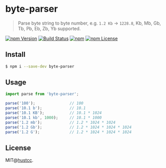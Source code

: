 # byte-parser

> Parse byte string to byte number, e.g. `1.2 Kb` -> `1228.8`, Kb, Mb, Gb, Tb, Pb, Eb, Zb, Yb supported.

[![npm Version](https://img.shields.io/npm/v/byte-parser.svg)](https://www.npmjs.com/package/byte-parser)
[![Build Status](https://github.com/hustcc/byte-parser/workflows/build/badge.svg)](https://github.com/hustcc/byte-parser/actions)
[![npm](https://img.shields.io/npm/dm/byte-parser.svg)](https://www.npmjs.com/package/byte-parser)
[![npm License](https://img.shields.io/npm/l/byte-parser.svg)](https://www.npmjs.com/package/byte-parser)


## Install

```bash
$ npm i --save-dev byte-parser
```


## Usage

```ts
import parse from 'byte-parser';

parse('100');               // 100
parse('10.1 b');            // 10.1
parse('10.1 KB');           // 10.1 * 1024
parse('10.1 kb', 1000);     // 10.1 * 1000
parse('1.2 mb');            // 1.2 * 1024 * 1024
parse('1.2 Gb');            // 1.2 * 1024 * 1024 * 1024
parse('1.2 G');             // 1.2 * 1024 * 1024 * 1024
```


## License

MIT@[hustcc](https://github.com/hustcc).
